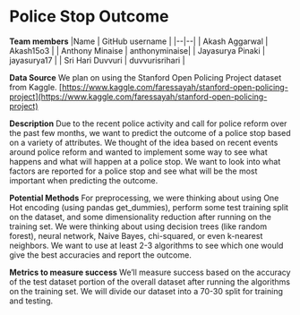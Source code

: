 # Police Stop Outcome

**Team members**
|Name   | GitHub username |
|--|--|
| Akash Aggarwal | Akash15o3 |
| Anthony Minaise | anthonyminaise|
| Jayasurya Pinaki | jayasurya17 |
| Sri Hari Duvvuri | duvvurisrihari |

**Data Source**
We plan on using the Stanford Open Policing Project dataset from Kaggle. [https://www.kaggle.com/faressayah/stanford-open-policing-project](https://www.kaggle.com/faressayah/stanford-open-policing-project)

**Description**
Due to the recent police activity and call for police reform over the past few months, we want to predict the outcome of a police stop based on a variety of attributes. We thought of the idea based on recent events around police reform and wanted to implement some way to see what happens and what will happen at a police stop. We want to look into what factors are reported for a police stop and see what will be the most important when predicting the outcome.

**Potential Methods**
For preprocessing, we were thinking about using One Hot encoding (using pandas get_dummies), perform some test training split on the dataset, and some dimensionality reduction after running on the training set. We were thinking about using decision trees (like random forest), neural network, Naive Bayes, chi-squared, or even k-nearest neighbors. We want to use at least 2-3 algorithms to see which one would give the best accuracies and report the outcome.

**Metrics  to measure success**
We’ll measure success based on the accuracy of the test dataset portion of the overall dataset after running the algorithms on the training set. We will divide our dataset into a 70-30 split for training and testing.
